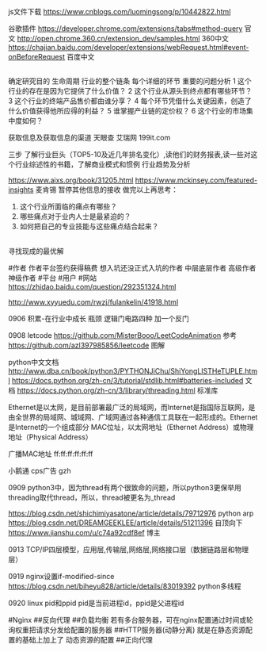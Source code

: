 js文件下载 
https://www.cnblogs.com/luomingsong/p/10442822.html

谷歌插件
https://developer.chrome.com/extensions/tabs#method-query 官文
http://open.chrome.360.cn/extension_dev/samples.html 360中文
https://chajian.baidu.com/developer/extensions/webRequest.html#event-onBeforeRequest   百度中文 


##
确定研究目的
生命周期 行业的整个链条 每个详细的环节
重要的问题分析
	1 这个行业的存在是因为它提供了什么价值？ 
	2 这个行业从源头到终点都有哪些环节？ 
	3 这个行业的终端产品售价都由谁分享？ 
	4 每个环节凭借什么关键因素，创造了什么价值获得他所应得的利益？ 
	5 谁掌握产业链的定价权？
	6 这个行业的市场集中度如何？

获取信息及获取信息的渠道
天眼查
艾瑞网
199it.com

三步
了解行业巨头（TOP5-10及近几年排名变化）,读他们的财务报表,读一些对这个行业综述性的书籍，了解商业模式和惯例
行业趋势及分析

https://www.aixs.org/book/31205.html
https://www.mckinsey.com/featured-insights 麦肯锡
暂停其他信息的接收
做完以上再思考：
1. 这个行业所面临的痛点有哪些？
2. 哪些痛点对于业内人士是最紧迫的？
3. 如何把自己的专业技能与这些痛点结合起来？



##
寻找现成的最优解


#作者
作者平台签约获得稿费
想入坑还没正式入坑的作者
中层底层作者
高级作者
神级作者
#平台
#用户
#网站
https://zhidao.baidu.com/question/292351324.html


http://www.xyyuedu.com/rwzj/fulankelin/41918.html

0906
积累-在行业中成长
瓶颈
逻辑门电路四种 加一个反门


0908
letcode
https://github.com/MisterBooo/LeetCodeAnimation    参考
https://github.com/azl397985856/leetcode 		图解

python中文文档
http://www.dba.cn/book/python3/PYTHONJiChu/ShiYongLISTHeTUPLE.html 
https://docs.python.org/zh-cn/3/tutorial/stdlib.html#batteries-included   文档
https://docs.python.org/zh-cn/3/library/threading.html   标准库

Ethernet是以太网，是目前部署最广泛的局域网，而Internet是指国际互联网，是由全世界的局域网、城域网、广域网通过各种通信工具联在一起形成的。Ethernet是Internet的一个组成部分
MAC位址，以太网地址（Ethernet Address）或物理地址（Physical Address）

广播MAC地址
ff:ff:ff:ff:ff:ff

小鹅通
cps广告  gzh


0909
python3中，因为thread有两个很致命的问题，所以python3更保举用threading取代thread，所以，thread被更名为_thread

https://blog.csdn.net/shichimiyasatone/article/details/79712976  python arp
https://blog.csdn.net/DREAMGEEKLEE/article/details/51211396  自顶向下
https://www.jianshu.com/u/c74a92cdf8ef  博主

0913
TCP/IP四层模型，应用层,传输层,网络层,网络接口层（数据链路层和物理层）


0919
nginx设置if-modified-since
https://blog.csdn.net/biheyu828/article/details/83019392  python多线程

0920
linux pid和ppid pid是当前进程id，ppid是父进程id


#Nginx
##反向代理
##负载均衡
	若有多台服务器，可在nginx配置通过时间或轮询权重把请求分发给配置的服务器
##HTTP服务器(动静分离)
	就是在静态资源配置的基础上加上了 动态资源的配置
##正向代理




